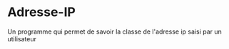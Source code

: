 # Adresse-IP
Un programme qui permet  de savoir la classe de l'adresse ip saisi par un utilisateur 
